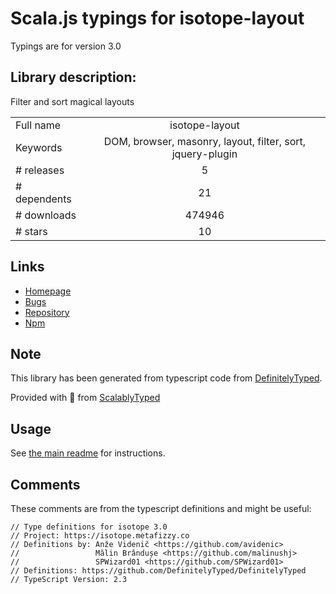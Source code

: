 
# Scala.js typings for isotope-layout

Typings are for version 3.0

## Library description:
Filter and sort magical layouts

|                    |                 |
| ------------------ | :-------------: |
| Full name          | isotope-layout |
| Keywords           | DOM, browser, masonry, layout, filter, sort, jquery-plugin |
| # releases         | 5 |
| # dependents       | 21 |
| # downloads        | 474946 |
| # stars            | 10 |

## Links
- [Homepage](https://isotope.metafizzy.co)
- [Bugs](https://github.com/metafizzy/isotope/issues)
- [Repository](https://github.com/metafizzy/isotope)
- [Npm](https://www.npmjs.com/package/isotope-layout)
    


## Note
This library has been generated from typescript code from [DefinitelyTyped](https://definitelytyped.org).

Provided with :purple_heart: from [ScalablyTyped](https://github.com/oyvindberg/ScalablyTyped)

## Usage
See [the main readme](../../readme.md) for instructions.

## Comments

These comments are from the typescript definitions and might be useful:
```
// Type definitions for isotope 3.0
// Project: https://isotope.metafizzy.co
// Definitions by: Anže Videnič <https://github.com/avidenic>
//                 Mălin Brândușe <https://github.com/malinushj>
//                 SPWizard01 <https://github.com/SPWizard01>
// Definitions: https://github.com/DefinitelyTyped/DefinitelyTyped
// TypeScript Version: 2.3

```

